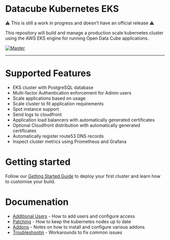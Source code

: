 # Datacube Kubernetes EKS

:warning: This is still a work in progress and doesn't have an official release :warning:

This repository will build and manage a production scale kubernetes cluster using the AWS EKS engine
for running Open Data Cube applications. 

[![Master](https://circleci.com/gh/opendatacube/datacube-k8s-eks/tree/master.svg?style=shield)](https://circleci.com/gh/opendatacube/datacube-k8s-eks/tree/master)

---

# Supported Features

* EKS cluster with PostgreSQL database
* Multi-factor Authentication enforcement for Admin users
* Scale applications based on usage
* Scale cluster to fit application requirements
* Spot instance support
* Send logs to cloudfront
* Application load balancers with automatically generated certificates
* Optional Cloudfront distribution with automatically generated certificates
* Automatically register route53 DNS records
* Inspect cluster metrics using Prometheus and Grafana

# Getting started

Follow our [Getting Started Guide](docs/getting_started.md) to deploy your first cluster and learn how to customise your build.

# Documenation

* [Additional Users](docs/additional_users.md) - How to add users and configure access
* [Patching](docs/patching.md) - How to keep the kubernetes nodes up to date
* [Addons](docs/addons.md) - Notes on how to install and configure various addons
* [Troubleshootin](docs/troubleshooting.md) - Workarounds to fix common issues

